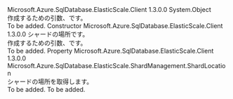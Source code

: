 <Type Name="ShardCreationInfo" FullName="Microsoft.Azure.SqlDatabase.ElasticScale.ShardManagement.ShardCreationInfo">
  <TypeSignature Language="C#" Value="public sealed class ShardCreationInfo" />
  <TypeSignature Language="ILAsm" Value=".class public auto ansi sealed beforefieldinit ShardCreationInfo extends System.Object" />
  <TypeSignature Language="DocId" Value="T:Microsoft.Azure.SqlDatabase.ElasticScale.ShardManagement.ShardCreationInfo" />
  <TypeSignature Language="VB.NET" Value="Public NotInheritable Class ShardCreationInfo" />
  <TypeSignature Language="F#" Value="type ShardCreationInfo = class" />
  <AssemblyInfo>
    <AssemblyName>Microsoft.Azure.SqlDatabase.ElasticScale.Client</AssemblyName>
    <AssemblyVersion>1.3.0.0</AssemblyVersion>
  </AssemblyInfo>
  <Base>
    <BaseTypeName>System.Object</BaseTypeName>
  </Base>
  <Interfaces />
  <Docs>
    <summary>
            作成するための引数、<see cref="T:Microsoft.Azure.SqlDatabase.ElasticScale.ShardManagement.Shard" />です。
            </summary>
    <remarks>To be added.</remarks>
  </Docs>
  <Members>
    <Member MemberName=".ctor">
      <MemberSignature Language="C#" Value="public ShardCreationInfo (Microsoft.Azure.SqlDatabase.ElasticScale.ShardManagement.ShardLocation location);" />
      <MemberSignature Language="ILAsm" Value=".method public hidebysig specialname rtspecialname instance void .ctor(class Microsoft.Azure.SqlDatabase.ElasticScale.ShardManagement.ShardLocation location) cil managed" />
      <MemberSignature Language="DocId" Value="M:Microsoft.Azure.SqlDatabase.ElasticScale.ShardManagement.ShardCreationInfo.#ctor(Microsoft.Azure.SqlDatabase.ElasticScale.ShardManagement.ShardLocation)" />
      <MemberSignature Language="VB.NET" Value="Public Sub New (location As ShardLocation)" />
      <MemberSignature Language="F#" Value="new Microsoft.Azure.SqlDatabase.ElasticScale.ShardManagement.ShardCreationInfo : Microsoft.Azure.SqlDatabase.ElasticScale.ShardManagement.ShardLocation -&gt; Microsoft.Azure.SqlDatabase.ElasticScale.ShardManagement.ShardCreationInfo" Usage="new Microsoft.Azure.SqlDatabase.ElasticScale.ShardManagement.ShardCreationInfo location" />
      <MemberType>Constructor</MemberType>
      <AssemblyInfo>
        <AssemblyName>Microsoft.Azure.SqlDatabase.ElasticScale.Client</AssemblyName>
        <AssemblyVersion>1.3.0.0</AssemblyVersion>
      </AssemblyInfo>
      <Parameters>
        <Parameter Name="location" Type="Microsoft.Azure.SqlDatabase.ElasticScale.ShardManagement.ShardLocation" />
      </Parameters>
      <Docs>
        <param name="location">シャードの場所です。</param>
        <summary>
            作成するための引数、<see cref="T:Microsoft.Azure.SqlDatabase.ElasticScale.ShardManagement.Shard" />です。
            </summary>
        <remarks>To be added.</remarks>
      </Docs>
    </Member>
    <Member MemberName="Location">
      <MemberSignature Language="C#" Value="public Microsoft.Azure.SqlDatabase.ElasticScale.ShardManagement.ShardLocation Location { get; }" />
      <MemberSignature Language="ILAsm" Value=".property instance class Microsoft.Azure.SqlDatabase.ElasticScale.ShardManagement.ShardLocation Location" />
      <MemberSignature Language="DocId" Value="P:Microsoft.Azure.SqlDatabase.ElasticScale.ShardManagement.ShardCreationInfo.Location" />
      <MemberSignature Language="VB.NET" Value="Public ReadOnly Property Location As ShardLocation" />
      <MemberSignature Language="F#" Value="member this.Location : Microsoft.Azure.SqlDatabase.ElasticScale.ShardManagement.ShardLocation" Usage="Microsoft.Azure.SqlDatabase.ElasticScale.ShardManagement.ShardCreationInfo.Location" />
      <MemberType>Property</MemberType>
      <AssemblyInfo>
        <AssemblyName>Microsoft.Azure.SqlDatabase.ElasticScale.Client</AssemblyName>
        <AssemblyVersion>1.3.0.0</AssemblyVersion>
      </AssemblyInfo>
      <ReturnValue>
        <ReturnType>Microsoft.Azure.SqlDatabase.ElasticScale.ShardManagement.ShardLocation</ReturnType>
      </ReturnValue>
      <Docs>
        <summary>
            シャードの場所を取得します。
            </summary>
        <value>To be added.</value>
        <remarks>To be added.</remarks>
      </Docs>
    </Member>
  </Members>
</Type>